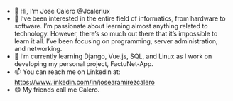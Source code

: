 - 👋 Hi, I’m Jose Calero @Jcaleriux 
- 👀 I’ve been interested in the entire field of informatics, from hardware to software. I’m passionate about learning almost anything related to technology.
However, there’s so much out there that it’s impossible to learn it all. I’ve been focusing on programming, server administration, and networking.
- 🌱 I’m currently learning Django, Vue.js, SQL, and Linux as I work on developing my personal project, FactuNet-App.
- 📫 You can reach me on Linkedln at: https://www.linkedin.com/in/josearamirezcalero
- 😄 My friends call me Calero.


<!---
Jcaleriux/Jcaleriux is a ✨ special ✨ repository because its `README.md` (this file) appears on your GitHub profile.
You can click the Preview link to take a look at your changes.
--->
